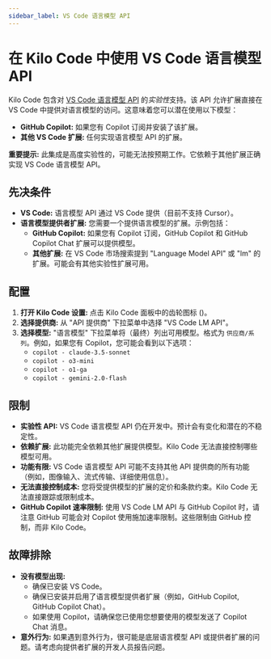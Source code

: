 ```yaml
---
sidebar_label: VS Code 语言模型 API
---
```


# 在 Kilo Code 中使用 VS Code 语言模型 API

Kilo Code 包含对 [VS Code 语言模型 API](https://code.visualstudio.com/api/language-extensions/language-model-access) 的*实验性*支持。该 API 允许扩展直接在 VS Code 中提供对语言模型的访问。这意味着您可以潜在使用以下模型：

*   **GitHub Copilot:** 如果您有 Copilot 订阅并安装了该扩展。
*   **其他 VS Code 扩展:** 任何实现语言模型 API 的扩展。

**重要提示:** 此集成是高度实验性的，可能无法按预期工作。它依赖于其他扩展正确实现 VS Code 语言模型 API。

## 先决条件

*   **VS Code:** 语言模型 API 通过 VS Code 提供（目前不支持 Cursor）。
*   **语言模型提供者扩展:** 您需要一个提供语言模型的扩展。示例包括：
    *   **GitHub Copilot:** 如果您有 Copilot 订阅，GitHub Copilot 和 GitHub Copilot Chat 扩展可以提供模型。
    *   **其他扩展:** 在 VS Code 市场搜索提到 "Language Model API" 或 "lm" 的扩展。可能会有其他实验性扩展可用。

## 配置

1.  **打开 Kilo Code 设置:** 点击 Kilo Code 面板中的齿轮图标 (<Codicon name="gear" />)。
2.  **选择提供商:** 从 "API 提供商" 下拉菜单中选择 "VS Code LM API"。
3.  **选择模型:** "语言模型" 下拉菜单将（最终）列出可用模型。格式为 `供应商/系列`。例如，如果您有 Copilot，您可能会看到以下选项：
    *   `copilot - claude-3.5-sonnet`
    *   `copilot - o3-mini`
    *   `copilot - o1-ga`
    *   `copilot - gemini-2.0-flash`

## 限制

*   **实验性 API:** VS Code 语言模型 API 仍在开发中。预计会有变化和潜在的不稳定性。
*   **依赖扩展:** 此功能完全依赖其他扩展提供模型。Kilo Code 无法直接控制哪些模型可用。
*   **功能有限:** VS Code 语言模型 API 可能不支持其他 API 提供商的所有功能（例如，图像输入、流式传输、详细使用信息）。
*   **无法直接控制成本:** 您将受提供模型的扩展的定价和条款约束。Kilo Code 无法直接跟踪或限制成本。
*   **GitHub Copilot 速率限制:** 使用 VS Code LM API 与 GitHub Copilot 时，请注意 GitHub 可能会对 Copilot 使用施加速率限制。这些限制由 GitHub 控制，而非 Kilo Code。

## 故障排除

*   **没有模型出现:**
    *   确保已安装 VS Code。
    *   确保已安装并启用了语言模型提供者扩展（例如，GitHub Copilot, GitHub Copilot Chat）。
    *   如果使用 Copilot，请确保您已使用您想要使用的模型发送了 Copilot Chat 消息。
*   **意外行为:** 如果遇到意外行为，很可能是底层语言模型 API 或提供者扩展的问题。请考虑向提供者扩展的开发人员报告问题。